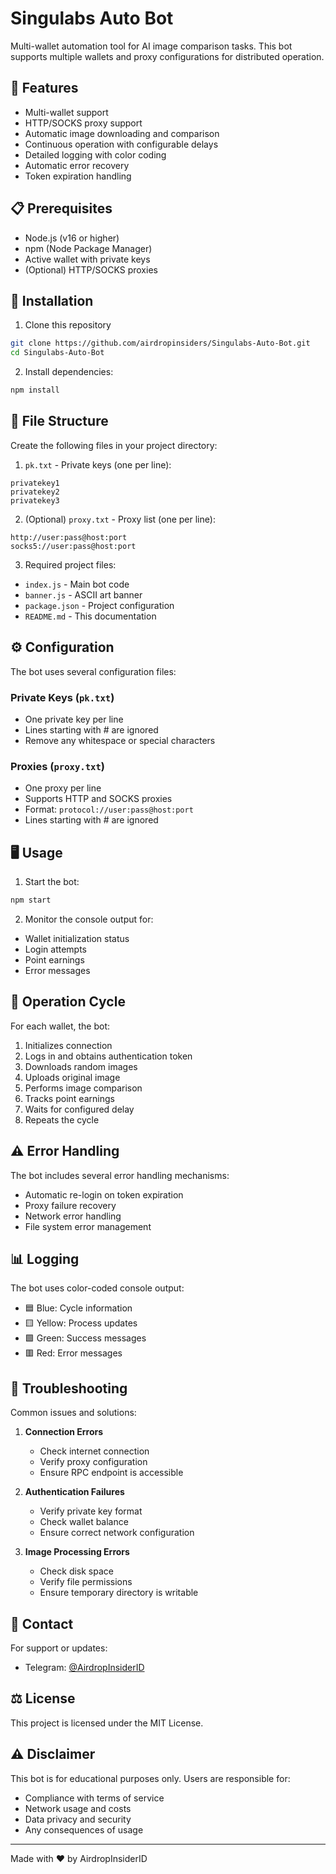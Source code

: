 # Singulabs Auto Bot

Multi-wallet automation tool for AI image comparison tasks. This bot supports multiple wallets and proxy configurations for distributed operation.

## 🌟 Features

- Multi-wallet support
- HTTP/SOCKS proxy support
- Automatic image downloading and comparison
- Continuous operation with configurable delays
- Detailed logging with color coding
- Automatic error recovery
- Token expiration handling

## 📋 Prerequisites

- Node.js (v16 or higher)
- npm (Node Package Manager)
- Active wallet with private keys
- (Optional) HTTP/SOCKS proxies

## 🚀 Installation

1. Clone this repository 
```bash
git clone https://github.com/airdropinsiders/Singulabs-Auto-Bot.git
cd Singulabs-Auto-Bot
```
2. Install dependencies:
```bash
npm install
```

## 📁 File Structure

Create the following files in your project directory:

1. `pk.txt` - Private keys (one per line):
```
privatekey1
privatekey2
privatekey3
```

2. (Optional) `proxy.txt` - Proxy list (one per line):
```
http://user:pass@host:port
socks5://user:pass@host:port
```

3. Required project files:
- `index.js` - Main bot code
- `banner.js` - ASCII art banner
- `package.json` - Project configuration
- `README.md` - This documentation

## ⚙️ Configuration

The bot uses several configuration files:

### Private Keys (`pk.txt`)
- One private key per line
- Lines starting with # are ignored
- Remove any whitespace or special characters

### Proxies (`proxy.txt`)
- One proxy per line
- Supports HTTP and SOCKS proxies
- Format: `protocol://user:pass@host:port`
- Lines starting with # are ignored

## 🖥️ Usage

1. Start the bot:
```bash
npm start
```

2. Monitor the console output for:
- Wallet initialization status
- Login attempts
- Point earnings
- Error messages

## 🔄 Operation Cycle

For each wallet, the bot:
1. Initializes connection
2. Logs in and obtains authentication token
3. Downloads random images
4. Uploads original image
5. Performs image comparison
6. Tracks point earnings
7. Waits for configured delay
8. Repeats the cycle

## ⚠️ Error Handling

The bot includes several error handling mechanisms:
- Automatic re-login on token expiration
- Proxy failure recovery
- Network error handling
- File system error management

## 📊 Logging

The bot uses color-coded console output:
- 🟦 Blue: Cycle information
- 🟨 Yellow: Process updates
- 🟩 Green: Success messages
- 🟥 Red: Error messages

## 🔧 Troubleshooting

Common issues and solutions:

1. **Connection Errors**
   - Check internet connection
   - Verify proxy configuration
   - Ensure RPC endpoint is accessible

2. **Authentication Failures**
   - Verify private key format
   - Check wallet balance
   - Ensure correct network configuration

3. **Image Processing Errors**
   - Check disk space
   - Verify file permissions
   - Ensure temporary directory is writable

## 📱 Contact

For support or updates:
- Telegram: [@AirdropInsiderID](https://t.me/AirdropInsiderID)

## ⚖️ License

This project is licensed under the MIT License.

## ⚠️ Disclaimer

This bot is for educational purposes only. Users are responsible for:
- Compliance with terms of service
- Network usage and costs
- Data privacy and security
- Any consequences of usage

---
Made with ❤️ by AirdropInsiderID
